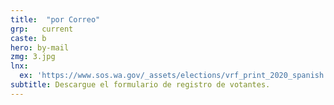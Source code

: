```yaml
---
title:  "por Correo"
grp:   current
caste: b
hero: by-mail
zmg: 3.jpg
lnx:
  ex: 'https://www.sos.wa.gov/_assets/elections/vrf_print_2020_spanish.pdf'
subtitle: Descargue el formulario de registro de votantes.
---
```

